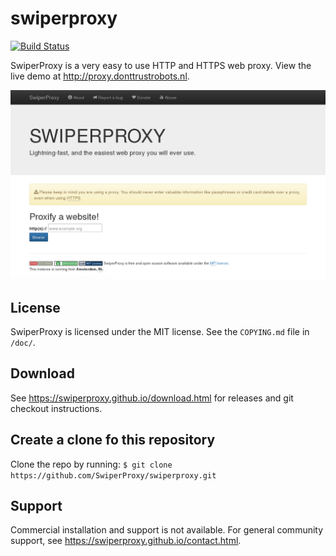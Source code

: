 swiperproxy
===========

[![Build Status](https://travis-ci.org/swiperproxy/swiperproxy.svg?branch=master)](https://travis-ci.org/swiperproxy/swiperproxy)

SwiperProxy is a very easy to use HTTP and HTTPS web proxy. View the
live demo at <http://proxy.donttrustrobots.nl>.

![SwiperProxy Screeshot](doc/screenshot.png)

License
-------

SwiperProxy is licensed under the MIT license. See the `COPYING.md`
file in `/doc/`.

Download
--------

See <https://swiperproxy.github.io/download.html> for releases and git
checkout instructions.

Create a clone fo this repository
---------------------------------

Clone the repo by running:
`$ git clone https://github.com/SwiperProxy/swiperproxy.git`

Support
-------

Commercial installation and support is not available. For general
community support, see <https://swiperproxy.github.io/contact.html>.
